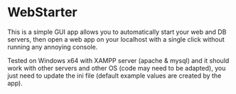 # WebStarter

This is a simple GUI app allows you to automatically start your web and DB servers, then open a web app on your localhost with a single click without running any annoying console.

Tested on Windows x64 with XAMPP server (apache & mysql) and it should work with other servers and other OS (code may need to be adapted), you just need to update the ini file (default example values are created by the app).